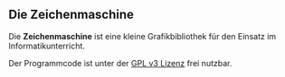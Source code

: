 ## Die Zeichenmaschine

Die **Zeichenmaschine** ist eine kleine Grafikbibliothek für den Einsatz im Informatikunterricht. 

Der Programmcode ist unter der [GPL v3 Lizenz](https://github.com/jneug/zeichenmaschine/blob/main/LICENSE) frei nutzbar. 
